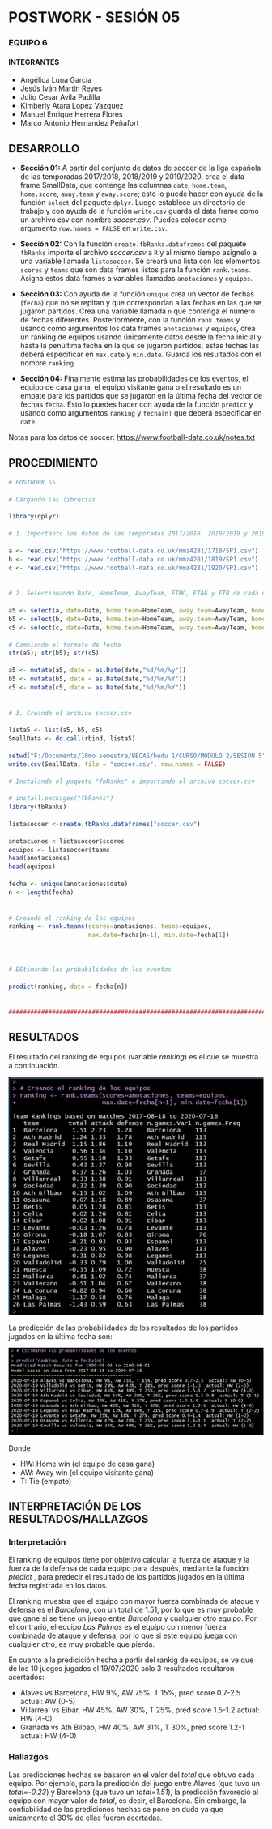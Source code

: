 # POSTWORK - SESIÓN 05
### EQUIPO 6
#### INTEGRANTES
- Angélica Luna García
- Jesús Iván Martín Reyes
- Julio Cesar Avila Padilla
- Kimberly Atara Lopez Vazquez
- Manuel Enrique Herrera Flores
- Marco Antonio Hernandez Peñafort

## DESARROLLO

- **Sección 01:** A partir del conjunto de datos de soccer de la liga española de las temporadas 2017/2018, 2018/2019 y 2019/2020, crea el data frame SmallData, que contenga las columnas `date`, `home.team`, `home.score`, `away.team` y `away.score`; esto lo puede hacer con ayuda de la función `select` del paquete `dplyr`. Luego establece un directorio de trabajo y con ayuda de la función `write.csv` guarda el data frame como un archivo csv con nombre *soccer.csv*. Puedes colocar como argumento `row.names = FALSE` en `write.csv`.

- **Sección 02:** Con la función `create.fbRanks.dataframes` del paquete `fbRanks` importe el archivo *soccer.csv* a `R` y al mismo tiempo asignelo a una variable llamada `listasoccer`. Se creará una lista con los elementos `scores` y `teams` que son data frames listos para la función `rank.teams`. Asigna estos data frames a variables llamadas `anotaciones` y `equipos`.

- **Sección 03:** Con ayuda de la función `unique` crea un vector de fechas (`fecha`) que no se repitan y que correspondan a las fechas en las que se jugaron partidos. Crea una variable llamada `n` que contenga el número de fechas diferentes. Posteriormente, con la función `rank.teams` y usando como argumentos los data frames `anotaciones` y `equipos`, crea un ranking de equipos usando únicamente datos desde la fecha inicial y hasta la penúltima fecha en la que se jugaron partidos, estas fechas las deberá especificar en `max.date` y `min.date`. Guarda los resultados con el nombre `ranking`.

- **Sección 04:** Finalmente estima las probabilidades de los eventos, el equipo de casa gana, el equipo visitante gana o el resultado es un empate para los partidos que se jugaron en la última fecha del vector de fechas `fecha`. Esto lo puedes hacer con ayuda de la función `predict` y usando como argumentos `ranking` y `fecha[n]` que deberá especificar en `date`.

Notas para los datos de soccer: https://www.football-data.co.uk/notes.txt

## PROCEDIMIENTO

```r
# POSTWORK S5

# Cargando las librerías

library(dplyr)

# 1. Importanto los datos de las temporadas 2017/2018, 2018/2019 y 2019/2020

a <- read.csv("https://www.football-data.co.uk/mmz4281/1718/SP1.csv")
b <- read.csv("https://www.football-data.co.uk/mmz4281/1819/SP1.csv")
c <- read.csv("https://www.football-data.co.uk/mmz4281/1920/SP1.csv")


# 2. Seleccionando Date, HomeTeam, AwayTeam, FTHG, FTAG y FTR de cada df

a5 <- select(a, date=Date, home.team=HomeTeam, away.team=AwayTeam, home.score=FTHG, away.score=FTAG)
b5 <- select(b, date=Date, home.team=HomeTeam, away.team=AwayTeam, home.score=FTHG, away.score=FTAG)
c5 <- select(c, date=Date, home.team=HomeTeam, away.team=AwayTeam, home.score=FTHG, away.score=FTAG)

# Cambiando el formato de fecha
str(a5); str(b5); str(c5)

a5 <- mutate(a5, date = as.Date(date,"%d/%m/%y"))
b5 <- mutate(b5, date = as.Date(date,"%d/%m/%Y"))
c5 <- mutate(c5, date = as.Date(date,"%d/%m/%Y"))


# 3. Creando el archivo soccer.csv

lista5 <- list(a5, b5, c5)
SmallData <- do.call(rbind, lista5)

setwd("F:/Documents/10mo semestre/BECAS/bedu 1/CURSO/MÓDULO 2/SESIÓN 5")
write.csv(SmallData, file = "soccer.csv", row.names = FALSE)

# Instalando el paquete "fbRanks" e importando el archivo soccer.csv

# install.packages("fbRanks")
library(fbRanks)

listasoccer <-create.fbRanks.dataframes("soccer.csv")

anotaciones <-listasoccer$scores
equipos <- listasoccer$teams
head(anotaciones)
head(equipos)

fecha <- unique(anotaciones$date)
n <- length(fecha)


# Creando el ranking de los equipos
ranking <- rank.teams(scores=anotaciones, teams=equipos,
                      max.date=fecha[n-1], min.date=fecha[1])



# EStimando las probabilidades de los eventos

predict(ranking, date = fecha[n])


#########################################################################################

```
## RESULTADOS
El resultado del ranking de equipos (variable *ranking*) es el que se muestra a continuación.

![ ](https://github.com/AvilaJulio/bedu-ds-equipo6/blob/main/Postwork%205/ranking%20de%20equipos.png)

La predicción de las probabilidades de los resultados de los partidos jugados en la última fecha son:

![ ](https://github.com/AvilaJulio/bedu-ds-equipo6/blob/main/Postwork%205/predicciones.png)

Donde 
- HW: Home win (el equipo de casa gana)
- AW: Away win (el equipo visitante gana)
- T: Tie (empate)

## INTERPRETACIÓN DE LOS RESULTADOS/HALLAZGOS
### Interpretación
El ranking de equipos tiene por objetivo calcular la fuerza de ataque y la fuerza de la defensa de cada equipo para después, mediante la función *predict* , para predecir el resultado de los partidos jugados en la última fecha registrada en los datos. 

El ranking muestra que el equipo con mayor fuerza combinada de ataque y defensa es el *Barcelona*, con un total de 1.51, por lo que es muy probable que gane si se tiene un juego entre *Barcelona* y cualquier otro equipo. Por el contrario, el equipo *Las Palmas* es el equipo con menor fuerza combinada de ataque y defensa, por lo que si este equipo juega con cualquier otro, es muy probable que pierda. 

En cuanto a la predicición hecha a partir del rankig de equipos, se ve que de los 10 juegos jugados el 19/07/2020 sólo 3 resultados resultaron acertados:
- Alaves vs Barcelona, HW 9%, AW 75%, T 15%, pred score 0.7-2.5  actual: AW (0-5)
- Villarreal vs Eibar, HW 45%, AW 30%, T 25%, pred score 1.5-1.2  actual: HW (4-0)
- Granada vs Ath Bilbao, HW 40%, AW 31%, T 30%, pred score 1.2-1  actual: HW (4-0)
### Hallazgos
Las predicciones hechas se basaron en el valor del *total*  que obtuvo cada equipo. Por ejemplo, para la predicción del juego entre Alaves (que tuvo un *total=-0.23*) y Barcelona (que tuvo un *total=1.51*), la predicción favoreció al equipo con mayor valor de *total*, es decir, el Barcelona. Sin embargo, la confiabilidad de las prediciones hechas se pone en duda ya que únicamente el 30% de ellas fueron acertadas. 



